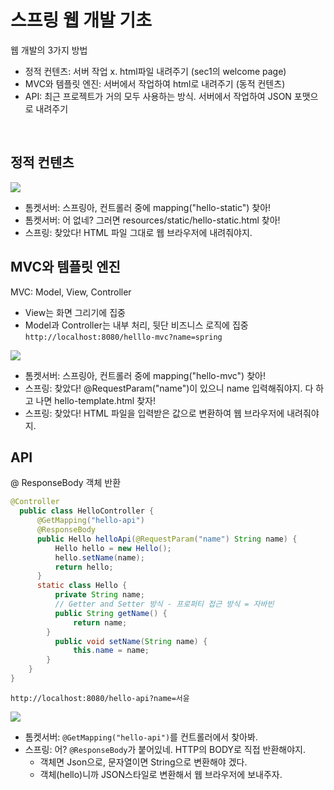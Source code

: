 # 스프링 웹 개발 기초
웹 개발의 3가지 방법
- 정적 컨텐츠: 서버 작업 x. html파일 내려주기 (sec1의 welcome page)
- MVC와 템플릿 엔진: 서버에서 작업하여 html로 내려주기 (동적 컨텐츠)
- API: 최근 프로젝트가 거의 모두 사용하는 방식. 서버에서 작업하여 JSON 포맷으로 내려주기  
</br>

## 정적 컨텐츠
<img src="https://raw.githubusercontent.com/smpark1020/tistory/master/Spring/%5B%EC%8A%A4%ED%94%84%EB%A7%81%20%EC%9E%85%EB%AC%B8%5D%20%EC%A0%95%EC%A0%81%20%EC%BB%A8%ED%85%90%EC%B8%A0/1.PNG">  

  
- 톰켓서버: 스프링아, 컨트롤러 중에 mapping("hello-static") 찾아!
- 톰켓서버: 어 없네? 그러면 resources/static/hello-static.html 찾아!
- 스프링: 찾았다! HTML 파일 그대로 웹 브라우저에 내려줘야지.


## MVC와 템플릿 엔진
MVC: Model, View, Controller 
- View는 화면 그리기에 집중
- Model과 Controller는 내부 처리, 뒷단 비즈니스 로직에 집중  
`http://localhost:8080/helllo-mvc?name=spring`  

<img src ="https://images.velog.io/images/sewonkim/post/5a9a1966-73f9-43b5-ae21-2857b90a5144/image.png">  


- 톰켓서버: 스프링아, 컨트롤러 중에 mapping("hello-mvc") 찾아!
- 스프링: 찾았다! @RequestParam("name")이 있으니 name 입력해줘야지. 다 하고 나면 hello-template.html 찾자!
- 스프링: 찾았다! HTML 파일을 입력받은 값으로 변환하여 웹 브라우저에 내려줘야지.

## API
@ ResponseBody 객체 반환
```Java
@Controller
  public class HelloController {
      @GetMapping("hello-api")
      @ResponseBody
      public Hello helloApi(@RequestParam("name") String name) {
          Hello hello = new Hello();
          hello.setName(name);
          return hello;
      }
      static class Hello {
          private String name;
          // Getter and Setter 방식 - 프로퍼티 접근 방식 = 자바빈
          public String getName() {
              return name;
        }
          public void setName(String name) {
              this.name = name;
        } 
    }
}
```
`http://localhost:8080/hello-api?name=서윤`  
  
<img src ="https://velog.velcdn.com/images/khoony0125/post/6d327242-5cb4-428d-9e7d-e05d4a5df525/image.png">  

- 톰켓서버: `@GetMapping("hello-api")`를 컨트롤러에서 찾아봐.
- 스프링: 어? `@ResponseBody`가 붙어있네. HTTP의 BODY로 직접 반환해야지.
  - 객체면 Json으로, 문자열이면 String으로 변환해야 겠다.
  - 객체(hello)니까 JSON스타일로 변환해서 웹 브라우저에 보내주자.
